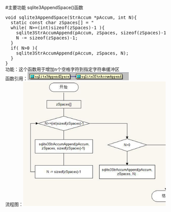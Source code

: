 #主要功能
sqlite3AppendSpace()函数
<pre>
void sqlite3AppendSpace(StrAccum *pAccum, int N){
  static const char zSpaces[] = "                             ";
  while( N>=(int)sizeof(zSpaces)-1 ){
    sqlite3StrAccumAppend(pAccum, zSpaces, sizeof(zSpaces)-1);
    N -= sizeof(zSpaces)-1;
  }
  if( N>0 ){
    sqlite3StrAccumAppend(pAccum, zSpaces, N);
  }
}
功能：这个函数用于增加n个空格字符到指定字符串缓冲区
函数引用：<img src="p2.png">
流程图：<img src="p3.jpg">
</pre>
